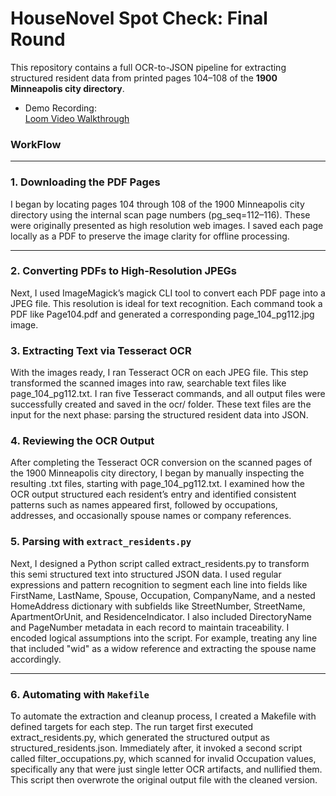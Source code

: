 # HouseNovel Spot Check: Final Round

This repository contains a full OCR-to-JSON pipeline for extracting structured resident data from printed pages 104–108 of the **1900 Minneapolis city directory**.

- Demo Recording:  
  [Loom Video Walkthrough](https://www.loom.com/share/cca10d088cf7485ebe0e24d471f658e8?sid=322b6b9d-cd5b-4585-87f2-46016eec6e00)

### WorkFlow

---
### 1. Downloading the PDF Pages

I began by locating pages 104 through 108 of the 1900 Minneapolis city directory using the internal scan page numbers (pg_seq=112–116). These were originally presented as high resolution web images. I saved each page locally as a PDF to preserve the image clarity for offline processing.

---

### 2. Converting PDFs to High-Resolution JPEGs

Next, I used ImageMagick’s magick CLI tool to convert each PDF page into a JPEG file. This resolution is ideal for text recognition. Each command took a PDF like Page104.pdf and generated a corresponding page_104_pg112.jpg image.

### 3. Extracting Text via Tesseract OCR

With the images ready, I ran Tesseract OCR on each JPEG file. This step transformed the scanned images into raw, searchable text files like page_104_pg112.txt. I ran five Tesseract commands, and all output files were successfully created and saved in the ocr/ folder. These text files are the input for the next phase: parsing the structured resident data into JSON.


### 4. Reviewing the OCR Output

After completing the Tesseract OCR conversion on the scanned pages of the 1900 Minneapolis city directory, I began by manually inspecting the resulting .txt files, starting with page_104_pg112.txt. I examined how the OCR output structured each resident’s entry and identified consistent patterns such as names appeared first, followed by occupations, addresses, and occasionally spouse names or company references.

### 5. Parsing with `extract_residents.py`

Next, I designed a Python script called extract_residents.py to transform this semi structured text into structured JSON data. I used regular expressions and pattern recognition to segment each line into fields like FirstName, LastName, Spouse, Occupation, CompanyName, and a nested HomeAddress dictionary with subfields like StreetNumber, StreetName, ApartmentOrUnit, and ResidenceIndicator. I also included DirectoryName and PageNumber metadata in each record to maintain traceability. I encoded logical assumptions into the script. For example, treating any line that included "wid" as a widow reference and extracting the spouse name accordingly.

---

### 6. Automating with `Makefile`

To automate the extraction and cleanup process, I created a Makefile with defined targets for each step. The run target first executed extract_residents.py, which generated the structured output as structured_residents.json. Immediately after, it invoked a second script called filter_occupations.py, which scanned for invalid Occupation values, specifically any that were just single letter OCR artifacts, and nullified them. This script then overwrote the original output file with the cleaned version.
